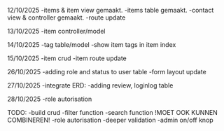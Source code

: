 12/10/2025
-items & item view gemaakt.
-items table gemaakt.
-contact view & controller gemaakt.
-route update

13/10/2025
-item controller/model

14/10/2025
-tag table/model
-show item tags in item index

15/10/2025
-item crud
-item route update

26/10/2025 
-adding role and status to user table
-form layout update

27/10/2025
-integrate ERD:
    -adding review, loginlog table

28/10/2025
-role autorisation



TODO:
-build crud
-filter function
-search function !MOET OOK KUNNEN COMBINEREN!
-role autorisation
-deeper validation
-admin on/off knop
